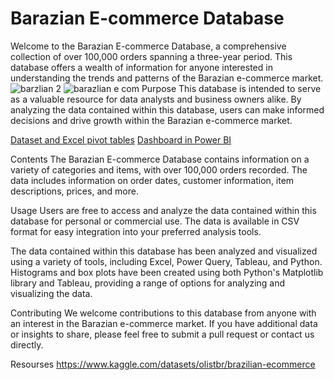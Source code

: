 
# Barazian E-commerce Database

Welcome to the Barazian E-commerce Database, a comprehensive collection of over 100,000 orders spanning a three-year period. This database offers a wealth of information for anyone interested in understanding the trends and patterns of the Barazian e-commerce market.
![barzlian 2](https://github.com/MinaJoseph01/Brazilian-E-Commerce/assets/142174893/f1661b19-3d3f-4b66-a041-799e953d6806)
![barazlian e com](https://github.com/MinaJoseph01/Brazilian-E-Commerce/assets/142174893/176ad7c6-6a44-4f59-8bae-07ae0be5c8b7)
Purpose
This database is intended to serve as a valuable resource for data analysts and business owners alike. By analyzing the data contained within this database, users can make informed decisions and drive growth within the Barazian e-commerce market.


[Dataset and Excel pivot tables](https://drive.com)
[Dashboard in Power BI](https://drive.com)


Contents
The Barazian E-commerce Database contains information on a variety of categories and items, with over 100,000 orders recorded. The data includes information on order dates, customer information, item descriptions, prices, and more.

Usage
Users are free to access and analyze the data contained within this database for personal or commercial use. The data is available in CSV format for easy integration into your preferred analysis tools.

The data contained within this database has been analyzed and visualized using a variety of tools, including Excel, Power Query, Tableau, and Python. Histograms and box plots have been created using both Python's Matplotlib library and Tableau, providing a range of options for analyzing and visualizing the data.

Contributing
We welcome contributions to this database from anyone with an interest in the Barazian e-commerce market. If you have additional data or insights to share, please feel free to submit a pull request or contact us directly.

Resourses
https://www.kaggle.com/datasets/olistbr/brazilian-ecommerce
